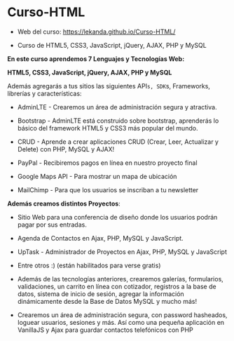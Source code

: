 # Curso-HTML

* Web del curso: [https://lekanda.github.io/Curso-HTML/
](https://lekanda.github.io/Curso-HTML/)

* Curso de HTML5, CSS3, JavaScript, jQuery, AJAX,  PHP y MySQL

**En este curso aprendemos 7 Lenguajes y Tecnologías Web:**

**HTML5, CSS3, JavaScript, jQuery, AJAX,  PHP y MySQL**

Además agregarás a tus sitios las siguientes API`s, SDK`s, Frameworks, librerías y características:

  - AdminLTE - Crearemos un área de administración segura y atractiva.

  - Bootstrap - AdminLTE está construido sobre bootstrap, aprenderás lo básico del framework HTML5 y CSS3 más popular del mundo.

  - CRUD - Aprende a crear aplicaciones CRUD (Crear, Leer, Actualizar y Delete) con PHP, MySQL y AJAX!

  - PayPal - Recibiremos pagos en línea en nuestro proyecto final

  - Google Maps API - Para mostrar un mapa de ubicación

  - MailChimp - Para que los usuarios se inscriban a tu newsletter

**Además creamos distintos Proyectos**:

* Sitio Web para una conferencia de diseño donde los usuarios podrán pagar por sus entradas.
* Agenda de Contactos en Ajax, PHP, MySQL y JavaScript.
* UpTask - Administrador de Proyectos en Ajax, PHP, MySQL y JavaScript
* Entre otros :) (están habilitados para verse gratis)

* Además de las tecnologías anteriores, crearemos galerías, formularios, validaciones, un carrito en línea con cotizador, registros a la base de datos, sistema de inicio de sesión, agregar la información dinámicamente desde la Base de Datos MySQL y mucho más!

* Crearemos un área de administración segura, con password hasheados, loguear usuarios, sesiones y más. Así como una pequeña aplicación en VanillaJS y Ajax para guardar contactos telefónicos con PHP
